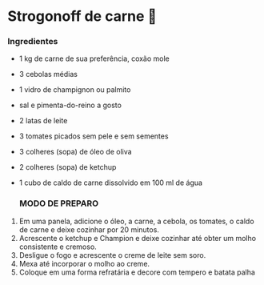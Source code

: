 # Strogonoff de carne :meat_on_bone:

###       Ingredientes

- 1 kg de carne de sua preferência, coxão mole

- 3 cebolas médias

- 1 vidro de champignon ou palmito

- sal e pimenta-do-reino a gosto

- 2 latas de leite

- 3 tomates picados sem pele e sem sementes

- 3 colheres (sopa) de óleo de oliva

- 2 colheres (sopa) de ketchup

- 1 cubo de caldo de carne dissolvido em 100 ml de água

  ### MODO DE PREPARO

1. Em uma panela, adicione o óleo, a carne, a cebola, os tomates, o caldo de carne e deixe cozinhar por 20 minutos.
2. Acrescente o ketchup e Champion e deixe cozinhar até obter um molho consistente e cremoso.
3. Desligue o fogo e acrescente o creme de leite sem soro.
4. Mexa até incorporar o molho ao creme.
5. Coloque em uma forma refratária e decore com tempero e batata palha